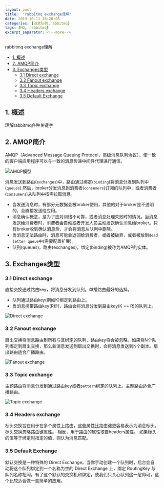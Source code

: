 ```yaml
---
layout: post
title:  "rabbitmq exchange理解"
date: 2019-10-11 16:20:05
categories: [消息队列,rabbitmq]
tags: [MQ, rabbitmq]
excerpt_separator: <!--more-->
---
```

rabbitmq exchange理解
<!--more-->


<!-- @import "[TOC]" {cmd="toc" depthFrom=1 depthTo=6 orderedList=false} -->

<!-- code_chunk_output -->

- [1. 概述](#1-概述)
- [2. AMQP简介](#2-amqp简介)
- [3. Exchanges类型](#3-exchanges类型)
  - [3.1 Direct exchange](#31-direct-exchange)
  - [3.2 Fanout exchange](#32-fanout-exchange)
  - [3.3 Topic exchange](#33-topic-exchange)
  - [3.4 Headers exchange](#34-headers-exchange)
  - [3.5 Default Exchange](#35-default-exchange)

<!-- /code_chunk_output -->


## 1. 概述

理解rabbitmq各种关键字

## 2. AMQP简介

AMQP（Advanced Message Queuing Protocol，高级消息队列协议），使一致的客户端应用程序可以与一致的消息传递中间件代理进行通信。

![AMQP模型](/images/hello-world-example-routing.webp)


消息发送到路由(`exchanges`)中，路由通过绑定(`binding`)将消息分发到队列中(`queues`).然后，broker分发消息到消费者(`consumers`)订阅的队列中，或者消费者(`consumers`)从队列中按需拉取消息。

* 当发送消息时，有部分元数据会被broker使用，其他的对于broker是不透明的，会直接发送给应用。
* 消息确认概念，是为了应对网络不可靠，或者消息处理失败时的情况。当消息发送给消费者时，消费者会自动或者开发人员主动发送确认消息给broker。只有broker收到确认消息后，才会将消息从队列中删除。
* 当消息无法路由时，消息可能会返回给消费者，或者被破弃，或者被放到`dead letter queue`中(需要配置扩展)。
* 队列(queues)，路由(exchanges)，绑定(binding)被称为AMQP的实体。

## 3. Exchanges类型

### 3.1 Direct exchange

直接交换通过路由key，将消息分发到队列。单播路由最好的选择。

* 队列通过路由key(例如K)绑定到路由上。
* 当消息携带路由key(R)时，路由会将消息分发到路由key(K == R)的队列上。

![Direct exchange](/images/exchange-direct.webp)

### 3.2 Fanout exchange

扇出交换将消息路由到所有与其绑定的队列，路由key将会被忽略。如果将N个队列绑定到扇出交换，那么新消息发送到扇出交换时，会将消息发送到N个副本。扇出路由适合广播路由。

![Fanout exchange](/images/exchange-fanout.webp)

### 3.3 Topic exchange

主题路由将消息分发到通过路由key或者`pattern`绑定的队列上。主题路由适合广播路由。

![Topic exchange](/images/python-five.webp)

### 3.4 Headers exchange

标头交换旨在用于在多个属性上路由，这些属性比路由键更容易表示为消息标头。 标头交换忽略路由键属性。 相反，用于路由的属性取自headers属性。 如果标头的值等于绑定时指定的值，则认为消息匹配。

### 3.5 Default Exchange

默认交换是一种特殊的 Direct Exchange。当你手动创建一个队列时，后台会自动将这个队列绑定到一个名称为空的 Direct Exchange 上，绑定 RoutingKey 与队列名称相同。有了这个默认的交换机和绑定，使我们只关心队列这一层即可，这个比较适合做一些简单的应用。
